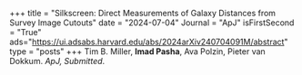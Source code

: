 +++
title = "Silkscreen: Direct Measurements of Galaxy Distances from Survey Image Cutouts"
date = "2024-07-04"
Journal = "ApJ" 
isFirstSecond = "True"
ads="https://ui.adsabs.harvard.edu/abs/2024arXiv240704091M/abstract"
type = "posts"
+++
Tim B. Miller, **Imad Pasha**, Ava Polzin, Pieter van Dokkum. *ApJ, Submitted*. 

<!--more-->




